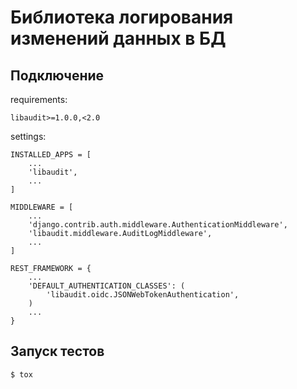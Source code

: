 # Библиотека логирования изменений данных в БД
## Подключение

requirements:

    libaudit>=1.0.0,<2.0

settings:

    INSTALLED_APPS = [
        ...
        'libaudit',
        ...
    ]

    MIDDLEWARE = [
        ...
        'django.contrib.auth.middleware.AuthenticationMiddleware',
        'libaudit.middleware.AuditLogMiddleware',
        ...
    ]

    REST_FRAMEWORK = {
        ...
	    'DEFAULT_AUTHENTICATION_CLASSES': (
	        'libaudit.oidc.JSONWebTokenAuthentication',
	    )
	    ...
	}

## Запуск тестов
    $ tox
